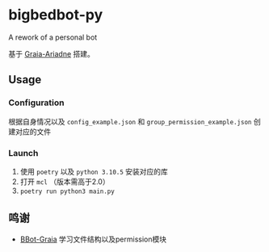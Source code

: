 # bigbedbot-py

A rework of a personal bot

基于 [Graia-Ariadne](../../../../GraiaProject/Ariadne) 搭建。

## Usage

### Configuration

根据自身情况以及 `config_example.json` 和 `group_permission_example.json` 创建对应的文件

### Launch

1. 使用 `poetry` 以及 `python 3.10.5` 安装对应的库
2. 打开 `mcl` （版本需高于2.0）
3. `poetry run python3 main.py`

## 鸣谢

- [BBot-Graia](../../../../djkcyl/BBot-Graia) 学习文件结构以及permission模块
